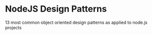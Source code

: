 # NodeJS Design Patterns
13 most common object oriented design patterns as applied to node.js projects
